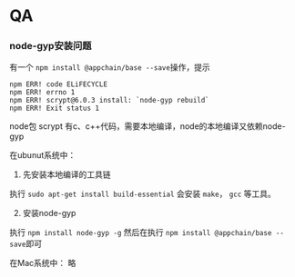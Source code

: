 # QA

### node-gyp安装问题

有一个 `npm install @appchain/base --save`操作，提示

```
npm ERR! code ELiFECYCLE
npm ERR! errno 1
npm ERR! scrypt@6.0.3 install: `node-gyp rebuild`
npm ERR! Exit status 1
```

node包 scrypt 有c、c++代码，需要本地编译，node的本地编译又依赖node-gyp

在ubunut系统中：

1. 先安装本地编译的工具链

执行 `sudo apt-get install build-essential`
会安装 `make`， `gcc` 等工具。

2. 安装node-gyp

执行 `npm install node-gyp -g`
然后在执行 `npm install @appchain/base --save`即可

在Mac系统中：
略
